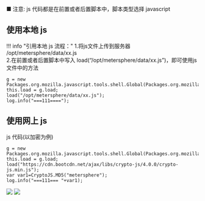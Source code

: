 ■ 注意: js 代码都是在前置或者后置脚本中，脚本类型选择 javascript

## 使用本地 js

!!! info "引用本地 js 流程："
    1.将js文件上传到服务器 /opt/metersphere/data/xx.js <br>
    2.在前置或者后置脚本中写入 load(“/opt/metersphere/data/xx.js”)，即可使用js文件中的方法

```
g = new Packages.org.mozilla.javascript.tools.shell.Global(Packages.org.mozilla.javascript.Context.getCurrentContext());
this.load = g.load;
load("/opt/metersphere/data/xx.js");
log.info("===111====");
```

## 使用网上 js
js 代码(以加密为例)
```
g = new Packages.org.mozilla.javascript.tools.shell.Global(Packages.org.mozilla.javascript.Context.getCurrentContext());
this.load = g.load;
load("https://cdn.bootcdn.net/ajax/libs/crypto-js/4.0.0/crypto-js.min.js");
var var1=CryptoJS.MD5("metersphere");
log.info("===111=== "+var1);
```

![](../img/tutorial/use_js/use_js_1.png)
![](../img/tutorial/use_js/use_js_2.png)

